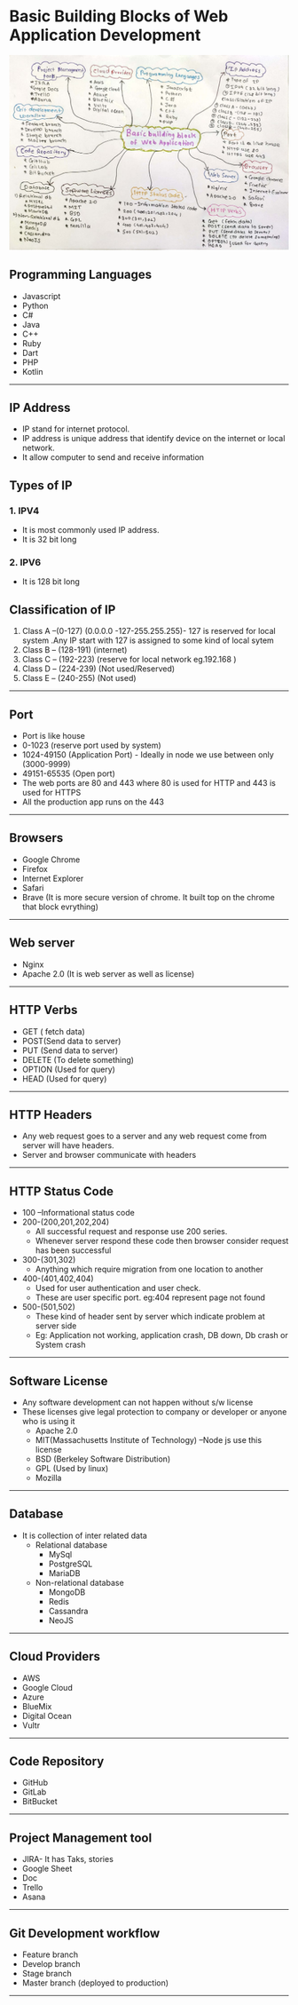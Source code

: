 # Basic Building Blocks of Web Application Development


 ![](./Web_images/web.jpeg)

## Programming Languages
* Javascript
* Python
* C#
* Java
* C++
* Ruby
* Dart
* PHP
* Kotlin
------
## IP Address
* IP stand for internet protocol. 
* IP address is unique address that identify device on the internet or local network.
* It allow computer to send and receive information

## Types of IP
### 1. IPV4
* It is most commonly used IP address. 
* It is 32 bit long
### 2. IPV6
* It is 128 bit long

## Classification of IP
1. Class A –(0-127)
(0.0.0.0 -127-255.255.255)-  127  is reserved for local system .Any IP start with 127 is assigned to some kind of local sytem
2. Class B – (128-191) (internet)
3. Class C – (192-223) (reserve for local network eg.192.168 )
4. Class D – (224-239) (Not used/Reserved)
5. Class E – (240-255) (Not used)

------
## Port
* Port is like house
* 0-1023 (reserve port used by system)
* 1024-49150 (Application Port) - Ideally in node we use between only (3000-9999)
* 49151-65535 (Open port)
* The web ports are 80 and 443 where 80 is used for HTTP and 443 is used for HTTPS
* All the production app runs on the 443
------
## Browsers
* Google Chrome
* Firefox
* Internet Explorer
* Safari
* Brave (It is more secure version of chrome. It built top on the chrome that block evrything)
------
## Web server
* Nginx
* Apache 2.0 (It is web server as well as license)
------
## HTTP Verbs
* GET ( fetch data)
* POST(Send data to server)
* PUT (Send data to server)
* DELETE (To delete something)
* OPTION (Used for query)
* HEAD (Used for query)

------
## HTTP Headers
* Any web request goes to a server and any web request come from server will have headers.
* Server and browser communicate with headers
------
## HTTP Status Code
* 100 –Informational status code
* 200-(200,201,202,204) 
    - All successful request and response use 200 series. 
    - Whenever server respond these code then browser consider request has been successful
* 300-(301,302) 
    - Anything which require migration from one location to another
* 400-(401,402,404) 
    - Used for user authentication and user check. 
    - These are user specific port. eg:404 represent page not found
* 500-(501,502) 
    - These kind of header sent by server which indicate problem at server side 
    - Eg: Application not working, application crash, DB down, Db crash or System crash
------
## Software License
* Any software development can not happen without s/w license
* These licenses give legal protection to company or developer or anyone who is using it
    * Apache 2.0
    * MIT(Massachusetts Institute of Technology) –Node js use this license
    * BSD (Berkeley Software Distribution)
    * GPL (Used by linux)
    * Mozilla
------
## Database
* It is collection of inter related data
    * Relational database
        * MySql
        * PostgreSQL
        * MariaDB
    * Non-relational database
        * MongoDB
        * Redis
        * Cassandra
        * NeoJS
------
## Cloud Providers
* AWS
* Google Cloud
* Azure
* BlueMix
* Digital Ocean
* Vultr 
------

## Code Repository
* GitHub
* GitLab
* BitBucket
------
## Project Management tool
* JIRA-  It has Taks, stories
* Google Sheet
* Doc
* Trello
* Asana
------
## Git Development workflow
* Feature branch
* Develop branch
* Stage branch
* Master branch (deployed to production)
------

